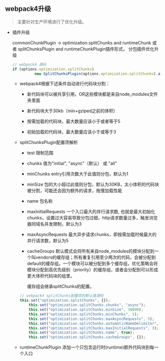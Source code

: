 ## webpack4升级

  > 主要针对生产环境进行了优化升级。

* 插件升级

  commonChunkPlugin -> optimization.splitChunks and runtimeChunk 或者 splitChunksPlugin and runtimeChunkPlugin插件形式， 分包插件优化升级

  ```js
  // webpack4 源码
  if (options.optimization.splitChunks)
			new SplitChunksPlugin(options.optimization.splitChunks).apply(compiler);
  ```

  - webpack4根据下述条件自动进行代码块分割：
  
    + 新代码块可以被共享引用，OR这些模块都是来自node_modules文件夹里面
    
    + 新代码块大于30kb（min+gziped之前的体积）
    
    + 按需加载的代码块，最大数量应该小于或者等于5
    
    + 初始加载的代码块，最大数量应该小于或等于3

  - splitChunksPlugin配置项解析

    + test 限制范围

    + chunks 值为"initial", "async"（默认） 或 "all"

    + minChunks entry引用次数大于此值则分包，默认为1

    + minSize 包的大小超过此值则分包，默认为30KB，太小体积的代码块被分割，可能还会因为额外的请求，拖慢加载性能

    + name 包名称

    + maxInitialRequests 一个入口最大的并行请求数, 也就是最大初始化chunks，设置过大容易导致分包过细，http请求数量过多，触发浏览器同域名并发限制，默认为3

    + maxAsyncRequests 最大异步请求chunks，即按需加载时候最大的并行请求数，默认为5

    + cacheGroups 默认模式会将所有来自node_modules的模块分配到一个叫vendors的缓存组；所有重复引用至少两次的代码，会被分配到default的缓存组。一个模块可以被分配到多个缓存组，优化策略会将模块分配到高优先级别（priority）的缓存组，或者会分配到可以形成更大体积代码块的组里。

      缓存组会继承splitChunks的配置。

    ```js
    // webpack4 splitChunks配置项的默认值源码
    this.set("optimization.splitChunks", {});
		this.set("optimization.splitChunks.chunks", "async");
		this.set("optimization.splitChunks.minSize", 30000);
		this.set("optimization.splitChunks.minChunks", 1);
		this.set("optimization.splitChunks.maxAsyncRequests", 5);
		this.set("optimization.splitChunks.automaticNameDelimiter", "~");
		this.set("optimization.splitChunks.maxInitialRequests", 3);
		this.set("optimization.splitChunks.name", true);
		this.set("optimization.splitChunks.cacheGroups", {});
    ```

  - runtimeChunkPlugin 添加一个只包含运行时(runtime)额外代码块到每一个入口